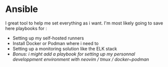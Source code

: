 # Ansible
I great tool to help me set everything as i want.
I'm most likely going to save here playbooks for :
 - Setting up my self-hosted runners
 - Install Docker or Podman where i need to
 - Setting up a monitoring solution like the ELK stack
 - *Bonus: i might add a playbook for setting up my personnal developpment environment with neovim / tmux / docker~podman*
